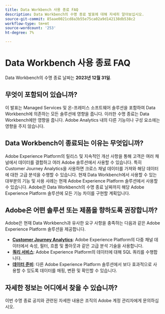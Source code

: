 ```yaml
---
title: Data Workbench 사용 종료 FAQ
description: Data Workbench의 수명 종료 발표에 대해 자세히 알아보십시오.
source-git-commit: 85aae0021cd8a3b55e75ca02a9d142138db538c2
workflow-type: tm+mt
source-wordcount: '253'
ht-degree: 7%

---
```



# Data Workbench 사용 종료 FAQ

Data Workbench의 수명 종료 날짜는 **2023년 12월 31일**.

## 무엇이 포함되어 있습니까?

이 발표는 Managed Services 및 온-프레미스 소프트웨어 솔루션을 포함하여 Data Workbench에 의존하는 모든 솔루션에 영향을 줍니다. 이러한 수명 종료는 Data Workbench에만 영향을 줍니다. Adobe Analytics 내의 다른 기능이나 구성 요소에는 영향을 주지 않습니다.

## Data Workbench이 종료되는 이유는 무엇입니까?

Adobe Experience Platform의 릴리스 및 지속적인 개선 사항을 통해 고객은 여러 채널에서 데이터를 결합하고 여러 Adobe 솔루션에서 사용할 수 있습니다. 특히 Customer Journey Analytics을 사용하면 크로스 채널 데이터를 가져와 해당 데이터에 대한 고급 분석을 수행할 수 있습니다. 현재 Data Workbench에서 사용할 수 있는 대부분의 기능 및 사용 사례는 현재 Adobe Experience Platform 솔루션에서 사용할 수 있습니다. Adobe은 Data Workbench의 수명 종료 날짜까지 해당 Adobe Experience Platform 솔루션에 모든 기능 차이를 구현할 계획입니다.

## Adobe은 어떤 솔루션 또는 제품을 향하도록 권장합니까?

Adobe은 현재 Data Workbench과 유사한 요구 사항을 충족하는 다음과 같은 Adobe Experience Platform 솔루션을 제공합니다.

* [**Customer Journey Analytics**](https://experienceleague.adobe.com/docs/analytics-platform/using/cja-landing.html): Adobe Experience Platform의 다중 채널 데이터에서 속성, 필터, 흐름 및 폴아웃과 같은 고급 분석 기술을 사용합니다.
* [**쿼리 서비스**](https://experienceleague.adobe.com/docs/experience-platform/query/home.html?lang=ko-KR): Adobe Experience Platform의 데이터에 대해 SQL 쿼리를 수행합니다.
* [**데이터 준비**](https://experienceleague.adobe.com/docs/experience-platform/data-prep/home.html): 다른 Adobe Experience Platform 솔루션에서 보다 효과적으로 사용할 수 있도록 데이터를 매핑, 변환 및 확인할 수 있습니다.

## 자세한 정보는 어디에서 찾을 수 있습니까?

이번 수명 종료 공지와 관련된 자세한 내용은 조직의 Adobe 계정 관리자에게 문의하십시오.
